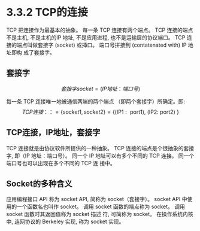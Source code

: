 # 3.3.2 TCP的连接

TCP 把连接作为最基本的抽象。
每一条 TCP 连接有两个端点。
TCP 连接的端点不是主机, 不是主机的IP 地址, 不是应用进程, 也不是运输层的协议端口。
TCP 连接的端点叫做套接字 (socket) 或揷口。 端口号拼接到 (contatenated with) IP 地址即构 成了套接字。

## 套接字

$$
套接字 socket=(IP地址：端口号)
$$

每一条 TCP 连接唯一地被通信两端的两个端点 （即两个套接字）所确定。即:
$$
TCP连接：：=\{socket1,socket2\}=\{(\text {IP} 1: \text { port1), (IP2: port2) }\}
$$

## TCP连接，IP地址，套接字

TCP 连接就是由协议软件所提供的一种抽象。 TCP 连接的端点是个很抽象的套接字, 即（IP 地址：端口号）。
同一个 IP 地址可以有多个不同的 TCP 连接。
同一个端口号也可以出现在多个不同的 TCP 连 接中。

## Socket的多种含义

应用编程接口 API 称为 socket API, 简称为 socket（套接字）。
socket API 中使用的一个函数名也叫作 socket。 调用 socket 函数的端点称为 socket。
调用 socket 函数时其返回值称为 socket 描述 符, 可简称为 socket。
在操作系统内核中, 连网协议的 Berkeley 实现, 称为 socket 实现。

